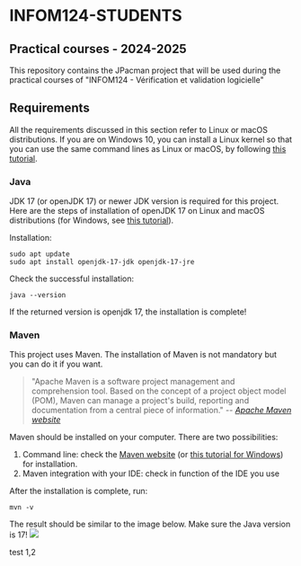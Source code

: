 # INFOM124-STUDENTS

## Practical courses - 2024-2025

This repository contains the JPacman project that will be used during the practical courses of "INFOM124 - Vérification et validation logicielle"

## Requirements

All the requirements discussed in this section refer to Linux or macOS distributions. If you are on Windows 10, you can install a Linux kernel so that you can use the same command lines as Linux or macOS, by following [this tutorial](https://www.ssl.com/fr/comment/activer-le-sous-syst%C3%A8me-linux-installer-ubuntu-windows-10/).

### Java

JDK 17 (or openJDK 17) or newer JDK version is required for this project. Here are the steps of installation of openJDK 17 on Linux and macOS distributions (for Windows, see [this tutorial](https://java.tutorials24x7.com/blog/how-to-install-openjdk-17-on-windows)).

Installation:

```console
sudo apt update
sudo apt install openjdk-17-jdk openjdk-17-jre
```

Check the successful installation:

```console
java --version
```

If the returned version is openjdk 17, the installation is complete!

### Maven

This project uses Maven. The installation of Maven is not mandatory but you can do it if you want.

> "Apache Maven is a software project management and comprehension tool. Based on the concept of a project object model (POM), Maven can manage a project's build, reporting and documentation from a central piece of information."
> -- <cite>[Apache Maven website](https://maven.apache.org/)</cite>

Maven should be installed on your computer. There are two possibilities:

1. Command line: check the [Maven website](https://maven.apache.org/install.html) (or [this tutorial for Windows](https://phoenixnap.com/kb/install-maven-windows)) for installation.
2. Maven integration with your IDE: check in function of the IDE you use

After the installation is complete, run:

```console
mvn -v
```

The result should be similar to the image below. Make sure the Java version is 17!
![](images/maven-version.png)


test 1,2
